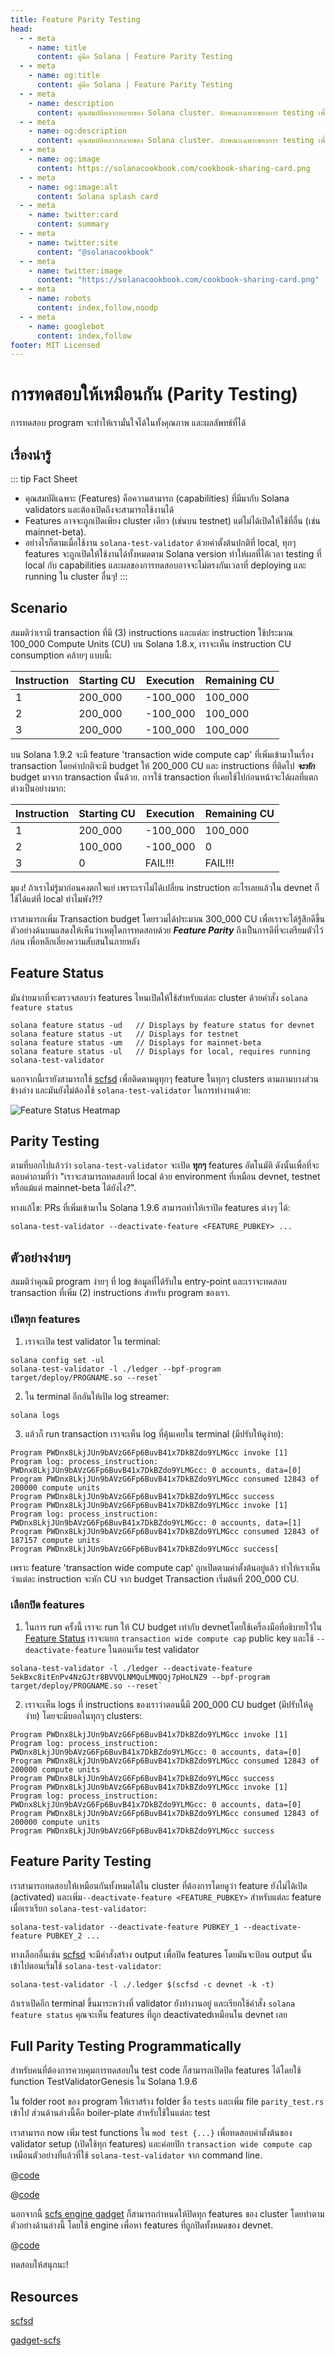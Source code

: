 ```yaml
---
title: Feature Parity Testing
head:
  - - meta
    - name: title
      content: คู่มือ Solana | Feature Parity Testing
  - - meta
    - name: og:title
      content: คู่มือ Solana | Feature Parity Testing
  - - meta
    - name: description
      content: คุณสมบัติหลากหลายของ Solana cluster. ลักษณะเฉพาะของการ testing เพื่อผลลัทธ์ที่แน่นอน
  - - meta
    - name: og:description
      content: คุณสมบัติหลากหลายของ Solana cluster. ลักษณะเฉพาะของการ testing เพื่อผลลัทธ์ที่แน่นอน
  - - meta
    - name: og:image
      content: https://solanacookbook.com/cookbook-sharing-card.png
  - - meta
    - name: og:image:alt
      content: Solana splash card
  - - meta
    - name: twitter:card
      content: summary
  - - meta
    - name: twitter:site
      content: "@solanacookbook"
  - - meta
    - name: twitter:image
      content: "https://solanacookbook.com/cookbook-sharing-card.png"
  - - meta
    - name: robots
      content: index,follow,noodp
  - - meta
    - name: googlebot
      content: index,follow
footer: MIT Licensed
---
```


# การทดสอบให้เหมือนกัน (Parity Testing)

การทดสอบ program จะทำให้เรามั่นใจได้ในทั้งคุณภาพ และผลลัพทธ์ที่ได้ 

## เรื่องน่ารู้

::: tip Fact Sheet
- คุณสมบัติเฉพาะ (Features) คือความสามารถ (capabilities) ที่มีมากับ Solana validators และต้องเปิดถึงจะสามารถใช้งานได้
- Features อาจจะถูกเปิดเพียง cluster เดียว (เช่นบน testnet) แต่ไม่ได้เปิดให้ใช้ที่อื่น (เช่น mainnet-beta).
- อย่างไรก็ตามเมื่อใช้งาน `solana-test-validator` ด้วยค่าตั้งต้นปกติที่ local, ทุกๆ features จะถูกเปิดให้ใช้งานได้ทั้งหมดตาม
Solana version ทำให้ผลที่ได้เวลา testing ที่ local กับ capabilities และผลของการทดสอบอาจจะไม่ตรงกันเวลาที่ deploying และ running ใน cluster อื่นๆ!
:::

## Scenario
สมมติว่าเรามี transaction ที่มี (3) instructions และแต่ละ instruction ใช้ประมาณ 100_000 Compute Units (CU) บน Solana 1.8.x, เราจะเห็น instruction CU consumption คล้ายๆ แบบนี้:

| Instruction | Starting CU | Execution | Remaining CU|
| - | - | - | - |
| 1 | 200_000 | -100_000| 100_000
| 2 | 200_000 | -100_000| 100_000
| 3 | 200_000 | -100_000| 100_000

บน Solana 1.9.2 จะมี feature 'transaction wide compute cap' ที่เพิ่มเข้ามาในเรื่อง transaction โดยค่าปกติจะมี budget ให้ 200_000 CU และ  instructions ที่ติดไป **_จะหัก_** budget มาจาก transaction นั้นด้วย. การใช้ transaction ที่เคยใช้ไปก่อนหน้าจะได้ผลที่แตกต่างเป็นอย่างมาก:

| Instruction | Starting CU | Execution | Remaining CU|
| - | - | - | - |
| 1 | 200_000 | -100_000| 100_000
| 2 | 100_000 | -100_000| 0
| 3 | 0 | FAIL!!! | FAIL!!!

มุแง! ถ้าเราไม่รู้มาก่อนคงตกใจแย่ เพราะเราไม่ได้เปลี่ยน instruction อะไรเลยแล้วใน devnet ก็ใช้ได้แต่ที่ local ทำไมพัง?!?

เราสามารถเพิ่ม Transaction budget โดยรวมได้ประมาณ 300_000 CU เพื่อเราจะได้รู้สึกดีขึ้น ตัวอย่างด้นบนแสดงให้เห็นว่าเหตุใดการทดสอบด้วย **_Feature Parity_** ถึงเป็นการดีที่จะเตรียมตัวไว้ก่อน เพื่อหลีกเลี่ยงความสับสนในภายหลัง

## Feature Status
มันง่ายมากที่จะตรวจสอบว่า features ไหนเปิดให้ใช้สำหรับแต่ละ cluster ด้วยคำสั่ง `solana feature status`
```console
solana feature status -ud   // Displays by feature status for devnet
solana feature status -ut   // Displays for testnet
solana feature status -um   // Displays for mainnet-beta
solana feature status -ul   // Displays for local, requires running solana-test-validator
```

นอกจากนี้เรายังสามารถใช้ [scfsd](#resources) เพื่อติดตามดูทุกๆ feature ในทุกๆ clusters ตามภามบางส่วนข้างล่าง และมันยังไม่ต้องใช้ `solana-test-validator` ในการทำงานด้วย:

<img src="./feature-parity-testing/scfsd.png" alt="Feature Status Heatmap">

## Parity Testing
ตามที่บอกไปแล้วว่า `solana-test-validator` จะเปิด **ทุกๆ** features อัตโนมัติ
ดังนั้นเพื่อที่จะตอบคำถามที่ว่า "เราจะสามารถทดสอบที่ local ด้วย environment ที่เหมือน devnet, testnet หรือแม้แต่ mainnet-beta ได้ยังไง?".

ทางแก้ไข: PRs ที่เพิ่มเข้ามาใน Solana 1.9.6 สามารถทำให้เราปิด features ต่างๆ ได้:

```console
solana-test-validator --deactivate-feature <FEATURE_PUBKEY> ...
```

## ตัวอย่างง่ายๆ
สมมติว่าคุณมี program ง่ายๆ ที่ log ข้อมูลที่ได้รับใน entry-point และเราจะทดสอบ transaction ที่เพิ่ม (2) instructions สำหรับ program ของเรา.

### เปิดทุก features
1. เราจะเปิด test validator ใน terminal:

```console
solana config set -ul
solana-test-validator -l ./ledger --bpf-program target/deploy/PROGNAME.so --reset`
```

2. ใน terminal อีกอันให้เปิด log streamer:
```console
solana logs
```

3. แล้วก็ run transaction เราจะเห็น log ที่คุ้นเคยใน terminal (มีปรับให้ดูง่าย):
```console
Program PWDnx8LkjJUn9bAVzG6Fp6BuvB41x7DkBZdo9YLMGcc invoke [1]
Program log: process_instruction: PWDnx8LkjJUn9bAVzG6Fp6BuvB41x7DkBZdo9YLMGcc: 0 accounts, data=[0]
Program PWDnx8LkjJUn9bAVzG6Fp6BuvB41x7DkBZdo9YLMGcc consumed 12843 of 200000 compute units
Program PWDnx8LkjJUn9bAVzG6Fp6BuvB41x7DkBZdo9YLMGcc success
Program PWDnx8LkjJUn9bAVzG6Fp6BuvB41x7DkBZdo9YLMGcc invoke [1]
Program log: process_instruction: PWDnx8LkjJUn9bAVzG6Fp6BuvB41x7DkBZdo9YLMGcc: 0 accounts, data=[1]
Program PWDnx8LkjJUn9bAVzG6Fp6BuvB41x7DkBZdo9YLMGcc consumed 12843 of 187157 compute units
Program PWDnx8LkjJUn9bAVzG6Fp6BuvB41x7DkBZdo9YLMGcc success[
```
เพราะ feature 'transaction wide compute cap' ถูกเปิดตามค่าตั้งต้นอยู่แล้ว ทำให้เราเห็นว่าแต่ละ instruction จะหัก CU จาก budget Transaction เริ่มต้นที่ 200_000 CU.

### เลือกปิด features
1. ในการ run ครั้งนี้ เราจะ run ให้ CU budget เท่ากับ devnetโดยใช้เครื่องมือที่อธิบายไว้ใน [Feature Status](#feature-status) เราจะแยก `transaction wide compute cap` public key และใช้ `--deactivate-feature` ในตอนเริ่ม test validator

```console
solana-test-validator -l ./ledger --deactivate-feature 5ekBxc8itEnPv4NzGJtr8BVVQLNMQuLMNQQj7pHoLNZ9 --bpf-program target/deploy/PROGNAME.so --reset`
```
2. เราจะเห็น logs ที่ instructions ของเราว่าตอนนี้มี 200_000 CU budget (มีปรับให้ดูง่าย) โดยจะมีบอกในทุกๆ clusters:
```console
Program PWDnx8LkjJUn9bAVzG6Fp6BuvB41x7DkBZdo9YLMGcc invoke [1]
Program log: process_instruction: PWDnx8LkjJUn9bAVzG6Fp6BuvB41x7DkBZdo9YLMGcc: 0 accounts, data=[0]
Program PWDnx8LkjJUn9bAVzG6Fp6BuvB41x7DkBZdo9YLMGcc consumed 12843 of 200000 compute units
Program PWDnx8LkjJUn9bAVzG6Fp6BuvB41x7DkBZdo9YLMGcc success
Program PWDnx8LkjJUn9bAVzG6Fp6BuvB41x7DkBZdo9YLMGcc invoke [1]
Program log: process_instruction: PWDnx8LkjJUn9bAVzG6Fp6BuvB41x7DkBZdo9YLMGcc: 0 accounts, data=[0]
Program PWDnx8LkjJUn9bAVzG6Fp6BuvB41x7DkBZdo9YLMGcc consumed 12843 of 200000 compute units
Program PWDnx8LkjJUn9bAVzG6Fp6BuvB41x7DkBZdo9YLMGcc success
```

## Feature Parity Testing
เราสามารถทดสอบให้เหมือนกันทั้งหมดได้ใน cluster ที่ต้องการโดยดูว่า feature ยังไม่ได้เปิด (activated) และเพิ่ม`--deactivate-feature <FEATURE_PUBKEY>` สำหรับแต่ละ feature เมื่อเราเรียก `solana-test-validator`:
```console
solana-test-validator --deactivate-feature PUBKEY_1 --deactivate-feature PUBKEY_2 ...
```

ทางเลือกอื่นเช่น [scfsd](#resources) จะมีคำสั่งสร้าง output เพื่อปิด features โดยมันจะป้อน output นั้นเข้าไปตอนเริ่มใช้ `solana-test-validator`:
```console
solana-test-validator -l ./.ledger $(scfsd -c devnet -k -t)
```
ถ้าเราเปิดอีก terminal ขึ้นมาระหว่างที่ validator ยังทำงานอยู่ และเรียกใช้คำสั่ง `solana feature status` คุณจะเห็น features ที่ถูก deactivatedเหมือนใน devnet เลย

## Full Parity Testing Programmatically
สำหรับคนที่ต้องการควบคุมการทดสอบใน test code ก็สามารถเปิดปิด features ได้โดยใช้ function TestValidatorGenesis ใน Solana 1.9.6

ใน folder root ของ program ให้เราสร้าง folder ชื่อ `tests` และเพิ่ม file `parity_test.rs` เข้าไป ส่วนด้านล่างนี้คือ boiler-plate สำหรับใช้ในแต่ละ test

<SolanaCodeGroup>
  <SolanaCodeGroupItem title="Test Boiler Plate" active>

  <template v-slot:default>

@[code](@/code/feature-parity-testing/preamble.rs)

  </template>

  <template v-slot:preview>

@[code](@/code/feature-parity-testing/preamble_short.rs)

  </template>

  </SolanaCodeGroupItem>

</SolanaCodeGroup>

เราสามารถ now เพิ่ม test functions ใน `mod test {...}` เพื่อทดสอบค่าตั้งต้นของ validator setup (เปิดใช้ทุก features) และค่อยปิก `transaction wide compute cap` เหมือนตัวอย่างที่แล้วที่ใช้ `solana-test-validator` จาก command line.

<CodeGroup>
  <CodeGroupItem title="All Features Test">

  @[code](@/code/feature-parity-testing/deactivate_one.rs)

  </CodeGroupItem>

  <CodeGroupItem title="Disable Tx CU Test" active>

  @[code](@/code/feature-parity-testing/deactivate_two.rs)

  </CodeGroupItem>

</CodeGroup>

นอกจากนี้ [scfs engine gadget](#resources) ก็สามารถกำหนดให้ปิดทุก features ของ cluster โดยทำตามตัวอย่างด้านล่างนี้ โดยใช้ engine เพื่อหา features ที่ถูกปิดทั้งหมดของ devnet.

<CodeGroup>
  <CodeGroupItem title="Devnet Parity">

  @[code](@/code/feature-parity-testing/deactivate_scfs.rs)

  </CodeGroupItem>

</CodeGroup>


ทดสอบให้สนุกนะ!


## Resources
[scfsd](https://github.com/FrankC01/solana-gadgets/tree/main/rust/scfsd)

[gadget-scfs](https://github.com/FrankC01/solana-gadgets/tree/main/rust/gadgets-scfs)